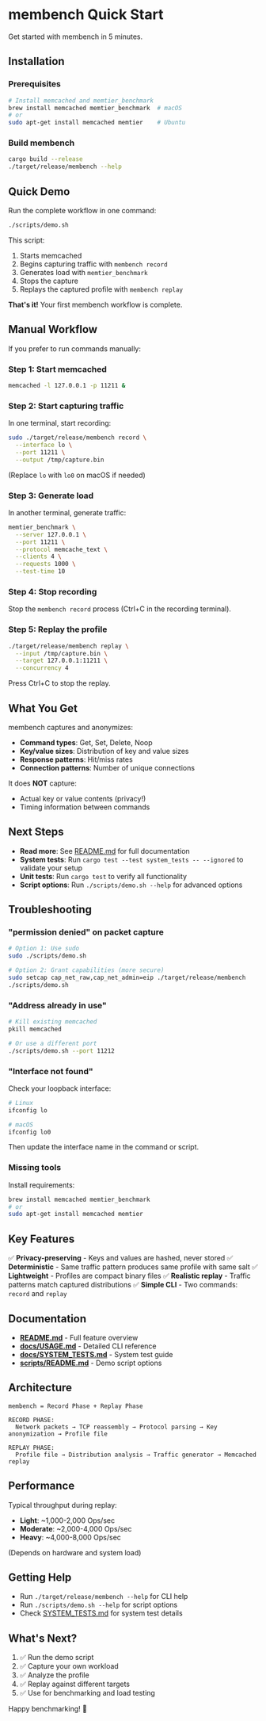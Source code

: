 # membench Quick Start

Get started with membench in 5 minutes.

## Installation

### Prerequisites

```bash
# Install memcached and memtier_benchmark
brew install memcached memtier_benchmark  # macOS
# or
sudo apt-get install memcached memtier    # Ubuntu
```

### Build membench

```bash
cargo build --release
./target/release/membench --help
```

## Quick Demo

Run the complete workflow in one command:

```bash
./scripts/demo.sh
```

This script:
1. Starts memcached
2. Begins capturing traffic with `membench record`
3. Generates load with `memtier_benchmark`
4. Stops the capture
5. Replays the captured profile with `membench replay`

**That's it!** Your first membench workflow is complete.

## Manual Workflow

If you prefer to run commands manually:

### Step 1: Start memcached

```bash
memcached -l 127.0.0.1 -p 11211 &
```

### Step 2: Start capturing traffic

In one terminal, start recording:

```bash
sudo ./target/release/membench record \
  --interface lo \
  --port 11211 \
  --output /tmp/capture.bin
```

(Replace `lo` with `lo0` on macOS if needed)

### Step 3: Generate load

In another terminal, generate traffic:

```bash
memtier_benchmark \
  --server 127.0.0.1 \
  --port 11211 \
  --protocol memcache_text \
  --clients 4 \
  --requests 1000 \
  --test-time 10
```

### Step 4: Stop recording

Stop the `membench record` process (Ctrl+C in the recording terminal).

### Step 5: Replay the profile

```bash
./target/release/membench replay \
  --input /tmp/capture.bin \
  --target 127.0.0.1:11211 \
  --concurrency 4
```

Press Ctrl+C to stop the replay.

## What You Get

membench captures and anonymizes:
- **Command types**: Get, Set, Delete, Noop
- **Key/value sizes**: Distribution of key and value sizes
- **Response patterns**: Hit/miss rates
- **Connection patterns**: Number of unique connections

It does **NOT** capture:
- Actual key or value contents (privacy!)
- Timing information between commands

## Next Steps

- **Read more**: See [README.md](./README.md) for full documentation
- **System tests**: Run `cargo test --test system_tests -- --ignored` to validate your setup
- **Unit tests**: Run `cargo test` to verify all functionality
- **Script options**: Run `./scripts/demo.sh --help` for advanced options

## Troubleshooting

### "permission denied" on packet capture

```bash
# Option 1: Use sudo
sudo ./scripts/demo.sh

# Option 2: Grant capabilities (more secure)
sudo setcap cap_net_raw,cap_net_admin=eip ./target/release/membench
./scripts/demo.sh
```

### "Address already in use"

```bash
# Kill existing memcached
pkill memcached

# Or use a different port
./scripts/demo.sh --port 11212
```

### "Interface not found"

Check your loopback interface:
```bash
# Linux
ifconfig lo

# macOS
ifconfig lo0
```

Then update the interface name in the command or script.

### Missing tools

Install requirements:
```bash
brew install memcached memtier_benchmark
# or
sudo apt-get install memcached memtier
```

## Key Features

✅ **Privacy-preserving** - Keys and values are hashed, never stored
✅ **Deterministic** - Same traffic pattern produces same profile with same salt
✅ **Lightweight** - Profiles are compact binary files
✅ **Realistic replay** - Traffic patterns match captured distributions
✅ **Simple CLI** - Two commands: `record` and `replay`

## Documentation

- **[README.md](./README.md)** - Full feature overview
- **[docs/USAGE.md](./docs/USAGE.md)** - Detailed CLI reference
- **[docs/SYSTEM_TESTS.md](./docs/SYSTEM_TESTS.md)** - System test guide
- **[scripts/README.md](./scripts/README.md)** - Demo script options

## Architecture

```
membench = Record Phase + Replay Phase

RECORD PHASE:
  Network packets → TCP reassembly → Protocol parsing → Key anonymization → Profile file

REPLAY PHASE:
  Profile file → Distribution analysis → Traffic generator → Memcached replay
```

## Performance

Typical throughput during replay:
- **Light**: ~1,000-2,000 Ops/sec
- **Moderate**: ~2,000-4,000 Ops/sec
- **Heavy**: ~4,000-8,000 Ops/sec

(Depends on hardware and system load)

## Getting Help

- Run `./target/release/membench --help` for CLI help
- Run `./scripts/demo.sh --help` for script options
- Check [SYSTEM_TESTS.md](./docs/SYSTEM_TESTS.md) for system test details

## What's Next?

1. ✅ Run the demo script
2. ✅ Capture your own workload
3. ✅ Analyze the profile
4. ✅ Replay against different targets
5. ✅ Use for benchmarking and load testing

Happy benchmarking! 🚀
